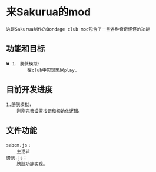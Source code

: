 # 来Sakurua的mod
    这是Sakurua制作的Bondage club mod包含了一些各种奇奇怪怪的功能

## 功能和目标
    ❌ 1. 膀胱模拟:
            在club中实现憋尿play.


## 目前开发进度
    1.膀胱模拟:
        刚刚完善设置按钮和初始化逻辑。


## 文件功能
    sabcm.js：
        主逻辑
    膀胱.js：
        膀胱功能实现。


























